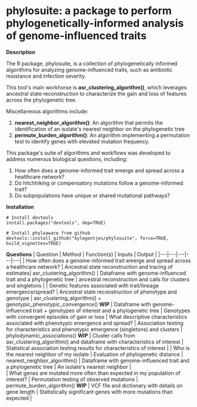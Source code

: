 # phylosuite: a package to perform phylogenetically-informed analysis of genome-influenced traits

**Description**

The R package, phylosuite, is a collection of phylogenetically informed algorithms for analyzing genome-influenced traits, such as antibiotic resistance and infection severity. 

This tool's main workhorse is **asr_clustering_algorithm()**, which leverages ancestral state reconstruction to characterize the gain and loss of features across the phylogenetic tree. 

Miscellaneous algorithms include:
1. **nearest_neighbor_algorithm()**: An algorithm that permits the identification of an isolate's nearest neighbor on the phylogenetic tree
2. **permute_burden_algorithm()**: An algorithm implementing a permutation test to identify genes with elevated mutation frequency. 

This package's suite of algorithms and workflows was developed to address numerous biological questions, including:  
1. How often does a genome-informed trait emerge and spread across a healthcare network?
2. Do hitchhiking or compensatory mutations follow a genome-informed trait?
3. Do subpopulations have unique or shared mutational pathways?  

**Installation**
```
# Install devtools
install.packages("devtools", dep=TRUE)

# Install phyloaware from github
devtools::install_github("kylegontjes/phylosuite", force=TRUE, build_vignettes=TRUE)
```

**Questions**
| Question | Method | Function(s) | Inputs | Output |
|---|---|---|---|---|
| How often does a genome-informed trait emerge and spread across a healthcare network? | Ancestral state reconstruction and tracing of estimates| asr_clustering_algorithm() | Dataframe with genome-influenced trait and a phylogenetic tree | ancestral reconstruction and calls for clusters and singletons | 
| Genetic features associated with trait/lineage emergence/spread? | Ancestral state reconstruction of phenotype and genotype | asr_clustering_algorithm() + genotypic_phenotypic_convergence() **WIP** | Dataframe with genome-influenced trait + genotypes of interest and a phylogenetic tree | Genotypes with convergent episodes of gain or loss 
| What descriptive characteristics associated with phenotypic emergence and spread? | Association testing for characteristics and phenotypic emergence (singletons) and clusters | phylodynamic_associations() **WIP** | Cluster calls from asr_clustering_algorithm() and dataframe with characteristics of interest | Statistical association testing results for characteristics of interest | 
| Who is the nearest neighbor of my isolate | Evaluation of phylogenetic distance | nearest_neighbor_algorithm() | Dataframe with genome-influenced trait and a phylogenetic tree | An isolate's nearest neighbor |  
| What genes are mutated more often than expected in my population of interest? | Permutation testing of observed mutations | permute_burden_algorithm() **WIP** | VCF file and dictionary with details on gene length | Statistically significant genes with more mutations than expected | 



